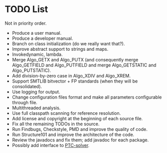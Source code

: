 TODO List
=========

Not in priority order.

* Produce a user manual.
* Produce a developer manual.
* Branch on class initialization (do we really want that?).
* Improve abstract support to strings and maps.
* Invokedynamic, lambda.
* Merge Algo\_GETX and Algo\_PUTX (and consequently merge Algo\_GETFIELD and Algo\_PUTFIELD and merge Algo\_GETSTATIC and Algo\_PUTSTATIC).
* Add division-by-zero case in Algo\_XDIV and Algo\_XREM.
* Support SMTLIB bitvector + FP standards (when they will be consolidated).
* Use logging for output.
* Change configuration files format and make all parameters configurable through file.
* Multithreaded analysis.
* Use full classpath scanning for reference resolution.
* Add license and copyright at the beginning of each source file.
* Fix all the remaining TODOs in the source.
* Run Findbugs, Checkstyle, PMD and improve the quality of code.
* Run Structure101 and improve the architecture of the code.
* Review the javadocs and fix them; add javadoc for each package.
* Possibly add interface to [PTC-solver](https://github.com/echancrure/PTC-Solver.git).
